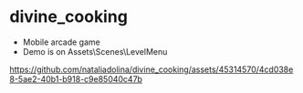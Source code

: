 # divine_cooking
* Mobile arcade game
* Demo is on Assets\Scenes\LevelMenu

https://github.com/nataliadolina/divine_cooking/assets/45314570/4cd038e8-5ae2-40b1-b918-c9e85040c47b

